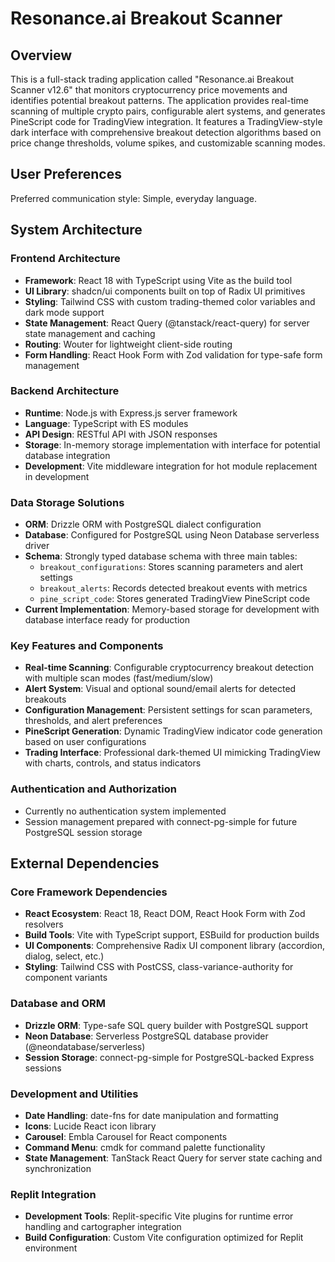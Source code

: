 # Resonance.ai Breakout Scanner

## Overview

This is a full-stack trading application called "Resonance.ai Breakout Scanner v12.6" that monitors cryptocurrency price movements and identifies potential breakout patterns. The application provides real-time scanning of multiple crypto pairs, configurable alert systems, and generates PineScript code for TradingView integration. It features a TradingView-style dark interface with comprehensive breakout detection algorithms based on price change thresholds, volume spikes, and customizable scanning modes.

## User Preferences

Preferred communication style: Simple, everyday language.

## System Architecture

### Frontend Architecture
- **Framework**: React 18 with TypeScript using Vite as the build tool
- **UI Library**: shadcn/ui components built on top of Radix UI primitives
- **Styling**: Tailwind CSS with custom trading-themed color variables and dark mode support
- **State Management**: React Query (@tanstack/react-query) for server state management and caching
- **Routing**: Wouter for lightweight client-side routing
- **Form Handling**: React Hook Form with Zod validation for type-safe form management

### Backend Architecture
- **Runtime**: Node.js with Express.js server framework
- **Language**: TypeScript with ES modules
- **API Design**: RESTful API with JSON responses
- **Storage**: In-memory storage implementation with interface for potential database integration
- **Development**: Vite middleware integration for hot module replacement in development

### Data Storage Solutions
- **ORM**: Drizzle ORM with PostgreSQL dialect configuration
- **Database**: Configured for PostgreSQL using Neon Database serverless driver
- **Schema**: Strongly typed database schema with three main tables:
  - `breakout_configurations`: Stores scanning parameters and alert settings
  - `breakout_alerts`: Records detected breakout events with metrics
  - `pine_script_code`: Stores generated TradingView PineScript code
- **Current Implementation**: Memory-based storage for development with database interface ready for production

### Key Features and Components
- **Real-time Scanning**: Configurable cryptocurrency breakout detection with multiple scan modes (fast/medium/slow)
- **Alert System**: Visual and optional sound/email alerts for detected breakouts
- **Configuration Management**: Persistent settings for scan parameters, thresholds, and alert preferences
- **PineScript Generation**: Dynamic TradingView indicator code generation based on user configurations
- **Trading Interface**: Professional dark-themed UI mimicking TradingView with charts, controls, and status indicators

### Authentication and Authorization
- Currently no authentication system implemented
- Session management prepared with connect-pg-simple for future PostgreSQL session storage

## External Dependencies

### Core Framework Dependencies
- **React Ecosystem**: React 18, React DOM, React Hook Form with Zod resolvers
- **Build Tools**: Vite with TypeScript support, ESBuild for production builds
- **UI Components**: Comprehensive Radix UI component library (accordion, dialog, select, etc.)
- **Styling**: Tailwind CSS with PostCSS, class-variance-authority for component variants

### Database and ORM
- **Drizzle ORM**: Type-safe SQL query builder with PostgreSQL support
- **Neon Database**: Serverless PostgreSQL database provider (@neondatabase/serverless)
- **Session Storage**: connect-pg-simple for PostgreSQL-backed Express sessions

### Development and Utilities
- **Date Handling**: date-fns for date manipulation and formatting
- **Icons**: Lucide React icon library
- **Carousel**: Embla Carousel for React components
- **Command Menu**: cmdk for command palette functionality
- **State Management**: TanStack React Query for server state caching and synchronization

### Replit Integration
- **Development Tools**: Replit-specific Vite plugins for runtime error handling and cartographer integration
- **Build Configuration**: Custom Vite configuration optimized for Replit environment